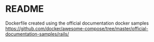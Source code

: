 # README

Dockerfile created using the official documentation docker samples
https://github.com/docker/awesome-compose/tree/master/official-documentation-samples/rails/


